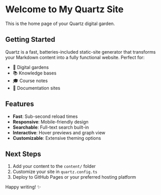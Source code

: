 # Welcome to My Quartz Site

This is the home page of your Quartz digital garden. 

## Getting Started

Quartz is a fast, batteries-included static-site generator that transforms your Markdown content into a fully functional website. Perfect for:

- 📝 Digital gardens
- 📚 Knowledge bases  
- 🎓 Course notes
- 📖 Documentation sites

## Features

- **Fast**: Sub-second reload times
- **Responsive**: Mobile-friendly design
- **Searchable**: Full-text search built-in
- **Interactive**: Hover previews and graph view
- **Customizable**: Extensive theming options

## Next Steps

1. Add your content to the `content/` folder
2. Customize your site in `quartz.config.ts`
3. Deploy to GitHub Pages or your preferred hosting platform

Happy writing! ✨